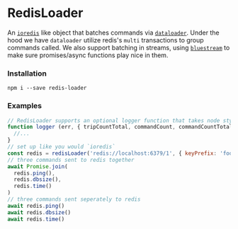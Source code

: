 # RedisLoader
An [`ioredis`](https://github.com/luin/ioredis) like object that batches commands via [`dataloader`](https://github.com/facebook/dataloader). Under the hood we have `dataloader` utilize redis's `multi` transactions to group commands called. We also support batching in streams, using [`bluestream`](https://github.com/bustle/bluestream) to make sure promises/async functions play nice in them.

### Installation
```
npm i --save redis-loader
```

### Examples
```js
// RedisLoader supports an optional logger function that takes node style callbacks
function logger (err, { tripCountTotal, commandCount, commandCountTotal, timeInRedis, timeInRedisTotal }) {
  //...
}
// set up like you would `ioredis`
const redis = redisLoader('redis://localhost:6379/1', { keyPrefix: 'foo', logger })
// three commands sent to redis together
await Promise.join(
  redis.ping(),
  redis.dbsize(),
  redis.time()
)
// three commands sent seperately to redis
await redis.ping()
await redis.dbsize()
await redis.time()
```
